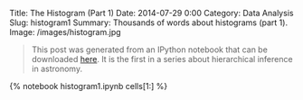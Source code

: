 Title: The Histogram (Part 1)
Date: 2014-07-29 0:00
Category: Data Analysis
Slug: histogram1
Summary: Thousands of words about histograms (part 1).
Image: /images/histogram.jpg

> This post was generated from an IPython notebook that can be downloaded
> [here](/downloads/notebooks/histogram1.ipynb).
> It is the first in a series about hierarchical inference in astronomy.

{% notebook histogram1.ipynb cells[1:] %}
